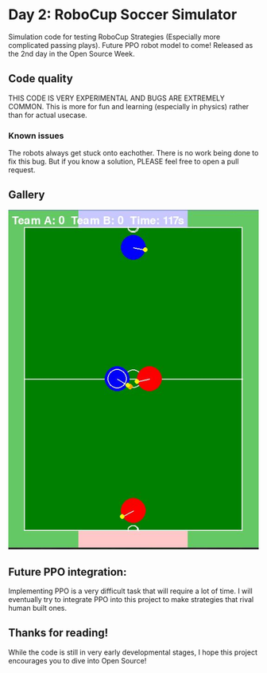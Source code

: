 # Day 2: RoboCup Soccer Simulator
Simulation code for testing RoboCup Strategies (Especially more complicated passing plays). Future PPO robot model to come! Released as the 2nd day in the Open Source Week.

## Code quality
THIS CODE IS VERY EXPERIMENTAL AND BUGS ARE EXTREMELY COMMON. This is more for fun and learning (especially in physics) rather than for actual usecase.

### Known issues
The robots always get stuck onto eachother. There is no work being done to fix this bug. But if you know a solution, PLEASE feel free to open a pull request.

## Gallery
![showcase.jpg](showcase.jpg)

## Future PPO integration:
Implementing PPO is a very difficult task that will require a lot of time. I will eventually try to integrate PPO into this project to make strategies that rival human built ones.

## Thanks for reading!
While the code is still in very early developmental stages, I hope this project encourages you to dive into Open Source!
